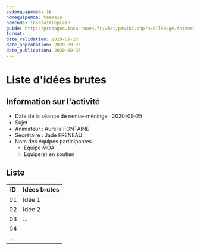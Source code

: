 ```yaml
---
codeequipemoa: 1E
nomequipemoa: teamaja
nomcode: insafaitleplein
guide: http://prodageo.insa-rouen.fr/wiki/pmwiki.php?n=FilRouge.AnimerRemueMeninge
format:
date_validation: 2020-09-25
date_approbation: 2020-09-25
date_publication: 2020-09-26
---
```


# Liste d'idées brutes

## Information sur l'activité
- Date de la séance de remue-méninge : 2020-09-25
- Sujet
- Animateur : Aurélia FONTAINE
- Secrétaire : Jade FRENEAU
- Nom des équipes participantes
  - Equipe MOA
  - Equipe(s) en soutien

## Liste

| ID 	| Idées brutes 	|
|----	|--------------	|
| 01 	| Idée 1       	|
| 02 	| Idée 2       	|
| 03 	| ...         	|
| 04 	|              	|
| ...	|              	|

